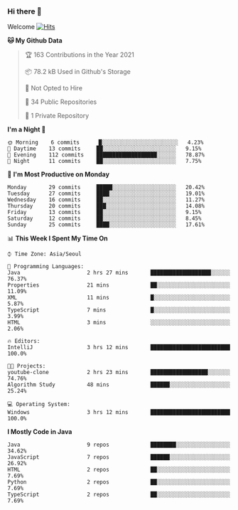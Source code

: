 ### Hi there 👋 

Welcome [![Hits](https://hits.seeyoufarm.com/api/count/incr/badge.svg?url=https%3A%2F%2Fgithub.com%2Fharry4455&count_bg=%2379C83D&title_bg=%23555555&icon=&icon_color=%23E7E7E7&title=hits&edge_flat=false)](https://hits.seeyoufarm.com)


<!--
**harry4455/harry4455** is a ✨ _special_ ✨ repository because its `README.md` (this file) appears on your GitHub profile.

Here are some ideas to get you started:

- 🔭 I’m currently working on ...
- 🌱 I’m currently learning ...
- 👯 I’m looking to collaborate on ...
- 🤔 I’m looking for help with ...
- 💬 Ask me about ...
- 📫 How to reach me: ...
- 😄 Pronouns: ...
- ⚡ Fun fact: ...
-->

<!--START_SECTION:waka-->
**🐱 My Github Data** 

> 🏆 163 Contributions in the Year 2021
 > 
> 📦 78.2 kB Used in Github's Storage 
 > 
> 🚫 Not Opted to Hire
 > 
> 📜 34 Public Repositories 
 > 
> 🔑 1 Private Repository 
 > 
**I'm a Night 🦉** 

```text
🌞 Morning    6 commits      █░░░░░░░░░░░░░░░░░░░░░░░░   4.23% 
🌆 Daytime    13 commits     ██░░░░░░░░░░░░░░░░░░░░░░░   9.15% 
🌃 Evening    112 commits    ███████████████████░░░░░░   78.87% 
🌙 Night      11 commits     ██░░░░░░░░░░░░░░░░░░░░░░░   7.75%

```
📅 **I'm Most Productive on Monday** 

```text
Monday       29 commits     █████░░░░░░░░░░░░░░░░░░░░   20.42% 
Tuesday      27 commits     ████░░░░░░░░░░░░░░░░░░░░░   19.01% 
Wednesday    16 commits     ██░░░░░░░░░░░░░░░░░░░░░░░   11.27% 
Thursday     20 commits     ███░░░░░░░░░░░░░░░░░░░░░░   14.08% 
Friday       13 commits     ██░░░░░░░░░░░░░░░░░░░░░░░   9.15% 
Saturday     12 commits     ██░░░░░░░░░░░░░░░░░░░░░░░   8.45% 
Sunday       25 commits     ████░░░░░░░░░░░░░░░░░░░░░   17.61%

```


📊 **This Week I Spent My Time On** 

```text
⌚︎ Time Zone: Asia/Seoul

💬 Programming Languages: 
Java                     2 hrs 27 mins       ███████████████████░░░░░░   76.37% 
Properties               21 mins             ██░░░░░░░░░░░░░░░░░░░░░░░   11.09% 
XML                      11 mins             █░░░░░░░░░░░░░░░░░░░░░░░░   5.87% 
TypeScript               7 mins              █░░░░░░░░░░░░░░░░░░░░░░░░   3.99% 
HTML                     3 mins              ░░░░░░░░░░░░░░░░░░░░░░░░░   2.06%

🔥 Editors: 
IntelliJ                 3 hrs 12 mins       █████████████████████████   100.0%

🐱‍💻 Projects: 
youtube-clone            2 hrs 23 mins       ██████████████████░░░░░░░   74.76% 
Algorithm Study          48 mins             ██████░░░░░░░░░░░░░░░░░░░   25.24%

💻 Operating System: 
Windows                  3 hrs 12 mins       █████████████████████████   100.0%

```

**I Mostly Code in Java** 

```text
Java                     9 repos             ████████░░░░░░░░░░░░░░░░░   34.62% 
JavaScript               7 repos             ██████░░░░░░░░░░░░░░░░░░░   26.92% 
HTML                     2 repos             ██░░░░░░░░░░░░░░░░░░░░░░░   7.69% 
Python                   2 repos             ██░░░░░░░░░░░░░░░░░░░░░░░   7.69% 
TypeScript               2 repos             ██░░░░░░░░░░░░░░░░░░░░░░░   7.69%

```



<!--END_SECTION:waka-->
